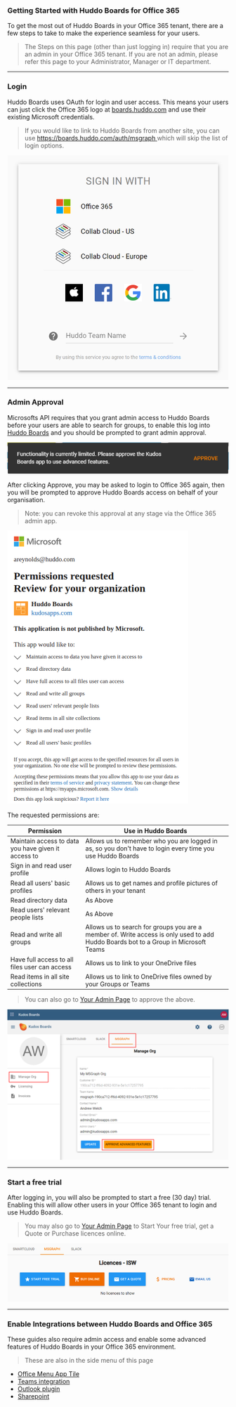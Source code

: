 ### Getting Started with Huddo Boards for Office 365

To get the most out of Huddo Boards in your Office 365 tenant, there are a few steps to take to make the experience seamless for your users.

> The Steps on this page (other than just logging in) require that you are an admin in your Office 365 tenant. If you are not an admin, please refer this page to your Administrator, Manager or IT department.

---

### Login

Huddo Boards uses OAuth for login and user access. This means your users can just click the Office 365 logo at [boards.huddo.com](https://boards.huddo.com) and use their existing Microsoft credentials.

> If you would like to link to Huddo Boards from another site, you can use [https://boards.huddo.com/auth/msgraph ](https://boards.huddo.com/auth/msgraph) which will skip the list of login options.

![Login Page](../sign_in.png)

---

### Admin Approval

Microsofts API requires that you grant admin access to Huddo Boards before your users are able to search for groups, to enable this log into [Huddo Boards](https://boards.huddo.com) and you should be prompted to grant admin approval.

![Approval Toast](approval.png)

After clicking Approve, you may be asked to login to Office 365 again, then you will be prompted to approve Huddo Boards access on behalf of your organisation.

> Note: you can revoke this approval at any stage via the Office 365 admin app.

![Approval Prompt](approval2.png)

The requested permissions are:

| Permission                                          | Use in Huddo Boards                                                                                                                 |
| --------------------------------------------------- | ----------------------------------------------------------------------------------------------------------------------------------- |
| Maintain access to data you have given it access to | Allows us to remember who you are logged in as, so you don't have to login every time you use Huddo Boards                          |
| Sign in and read user profile                       | Allows login to Huddo Boards                                                                                                        |
| Read all users' basic profiles                      | Allows us to get names and profile pictures of others in your tenant                                                                |
| Read directory data                                 | As Above                                                                                                                            |
| Read users' relevant people lists                   | As Above                                                                                                                            |
| Read and write all groups                           | Allows us to search for groups you are a member of. Write access is only used to add Huddo Boards bot to a Group in Microsoft Teams |
| Have full access to all files user can access       | Allows us to link to your OneDrive files                                                                                            |
| Read items in all site collections                  | Allows us to link to OneDrive files owned by your Groups or Teams                                                                   |

> You can also go to [Your Admin Page](https://boards.huddo.com/admin/clients/manage) to approve the above.

![Manage Client](manage-org.png)

---

### Start a free trial

After logging in, you will also be prompted to start a free (30 day) trial. Enabling this will allow other users in your Office 365 tenant to login and use Huddo Boards.

> You may also go to [Your Admin Page](https://boards.huddo.com/admin/licences/manage) to Start Your free trial, get a Quote or Purchase licences online.

![Manage Licences](licences.png)

---

### Enable Integrations between Huddo Boards and Office 365

These guides also require admin access and enable some advanced features of Huddo Boards in your Office 365 environment.

> These are also in the side menu of this page

- [Office Menu App Tile](../custom-tiles/index.md)
- [Teams integration](../teams/index.md)
- [Outlook plugin](../outlook/index.md)
- [Sharepoint](../sharepoint/index.md)
